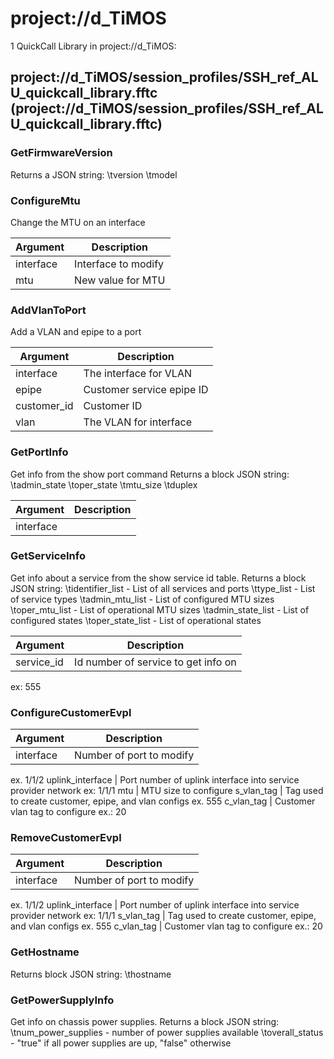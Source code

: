 # project://d_TiMOS
1 QuickCall Library in project://d_TiMOS:
## project://d_TiMOS/session_profiles/SSH_ref_ALU_quickcall_library.fftc (project://d_TiMOS/session_profiles/SSH_ref_ALU_quickcall_library.fftc)

### GetFirmwareVersion
Returns a JSON string: 
\tversion
\tmodel
### ConfigureMtu
Change the MTU on an interface

Argument | Description
------------ | -------------
interface | Interface to modify
mtu | New value for MTU 
### AddVlanToPort
Add a VLAN and epipe to a port

Argument | Description
------------ | -------------
interface | The interface for VLAN
epipe | Customer service epipe ID
customer_id | Customer ID
vlan | The VLAN for interface
### GetPortInfo
Get info from the show port command 
Returns a block JSON string:
\tadmin_state
\toper_state
\tmtu_size
\tduplex

Argument | Description
------------ | -------------
interface | 
### GetServiceInfo
Get info about a service from the show service id table.
Returns a block JSON string:
\tidentifier_list - List of all services and ports
\ttype_list - List of service types
\tadmin_mtu_list - List of configured MTU sizes
\toper_mtu_list - List of operational MTU sizes
\tadmin_state_list - List of configured states
\toper_state_list - List of operational states

Argument | Description
------------ | -------------
service_id | Id number of service to get info on
ex: 555
### ConfigureCustomerEvpl

Argument | Description
------------ | -------------
interface | Number of port to modify
ex. 1/1/2
uplink_interface | Port number of uplink interface into service provider network
ex: 1/1/1
mtu | MTU size to configure
s_vlan_tag | Tag used to create customer, epipe, and vlan configs
ex. 555
c_vlan_tag | Customer vlan tag to configure
ex.: 20
### RemoveCustomerEvpl

Argument | Description
------------ | -------------
interface | Number of port to modify
ex. 1/1/2
uplink_interface | Port number of uplink interface into service provider network
ex: 1/1/1
s_vlan_tag | Tag used to create customer, epipe, and vlan configs
ex. 555
c_vlan_tag | Customer vlan tag to configure
ex.: 20
### GetHostname
Returns block JSON string: 
\thostname
### GetPowerSupplyInfo
Get info on chassis power supplies.
Returns a block JSON string:
\tnum_power_supplies - number of power supplies available
\toverall_status - "true" if all power supplies are up, "false" otherwise
